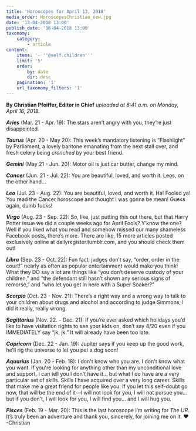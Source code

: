 ```yaml
---
title: 'Horoscopes for April 13, 2018'
media_order: HoroscopesChristian_new.jpg
date: '13-04-2018 13:00'
publish_date: '16-04-2018 13:00'
taxonomy:
    category:
        - article
content:
    items: '- ''@self.children'''
    limit: '5'
    order:
        by: date
        dir: desc
    pagination: '1'
    url_taxonomy_filters: '1'
---
```


**By Christian Pfeiffer, Editor in Chief** _uploaded at 8:41 a.m. on Monday, April 16, 2018._

_**Aries**_ (Mar. 21 - Apr. 19): The stars aren’t angry with you, they’re just disappointed.

_**Taurus**_ (Apr. 20 - May 20): This week’s mandatory listening is “Flashlight” by Parliament, a lovely baritone emanating from the next stall over, and fresh celery being _cronched_ by your best friend.

_**Gemini**_ (May 21 - Jun. 20): Motor oil is just car butter, change my mind.

_**Cancer**_ (Jun. 21 - Jul. 22): You are beautiful, loved, and worth it. Leos, on the other hand…

_**Leo**_ (Jul. 23 - Aug. 22): You are beautiful, loved, and worth it. Ha! Fooled ya! You read the Cancer horoscope and thought I was gonna be mean! Guess again, dumb fucks!

_**Virgo**_ (Aug. 23 - Sep. 22): So, like, just putting this out there, but that Harry Potter issue we did a couple weeks ago for April Fools? Y’know the one? Well if you liked what you read and somehow missed our many shameless Facebook posts, there’s more. There are like, 15 more articles posted exclusively online at dailyregister.tumblr.com, and you should check them out!

_**Libra**_ (Sep. 23 - Oct. 22): Fun fact: judges don’t say, “order, order in the court!” nearly as often as popular entertainment would make you think! What they DO say a lot are things like “you don’t deserve custody of your children,” and “the defendant still hasn’t shown any serious signs of remorse,” and “who let you get in here with a Super Soaker?”

_**Scorpio**_ (Oct. 23 - Nov. 21): There’s a right way and a wrong way to talk to your children about drugs and alcohol and according to judge Simmons, I did it really, really wrong.

_**Sagittarius**_ (Nov. 22. - Dec. 21): If you’re ever asked which holidays you’d like to have visitation rights to see your kids on, don’t say 4/20 even if you IMMEDIATELY say “jk, jk.” It will already have been too late.

_**Capricorn**_ (Dec. 22 - Jan. 19): Jupiter says if you keep up the good work, he’ll rig the universe to let you pet a dog soon!

_**Aquarius**_ (Jan. 20 - Feb. 18): I don't know who you are. I don't know what you want. If you're looking for anything other than my unconditional love and support, I can tell you I don't have it… but what I do have are a very particular set of skills. Skills I have acquired over a very long career. Skills that make me a great friend for people like you. If you let this self-doubt go now, that will be the end of it—I will not look for you, I will not pursue you... but if you don't, I will look for you, I will find you... and I will hug you.

_**Pisces**_ (Feb. 19 - Mar. 20): This is the last horoscope I’m writing for _The UR_. It’s truly been an adventure and thank you, sincerely, for joining me on it. ♥
	-Christian
